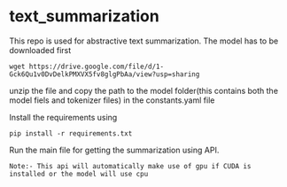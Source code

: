 # text_summarization

This repo is used for abstractive text summarization. The model has to be downloaded first

```
wget https://drive.google.com/file/d/1-Gck6Qu1v0DvDelkPMXVX5fv8glgPbAa/view?usp=sharing
```
unzip the file and copy the path to the model folder(this contains both the model fiels and tokenizer files) in the constants.yaml file

Install the requirements using
```
pip install -r requirements.txt
```
Run the main file for getting the summarization using API.
``` 
Note:- This api will automatically make use of gpu if CUDA is installed or the model will use cpu

```
